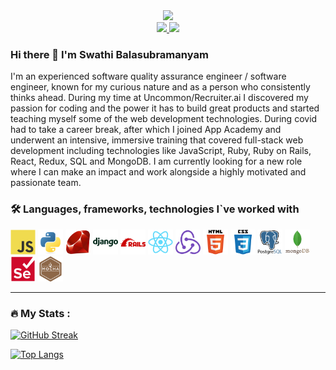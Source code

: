 <div id="header" align="center">
  <img src="https://media.giphy.com/media/DLz5I4BGyRSOlbSC3o/giphy.gif" width="100">
</div>

<div id="badge" align="center">
  <a href="https://www.linkedin.com/in/swathi-balasubramanyam-4a4280124/">
    <img src="https://img.shields.io/badge/LinkedIn-blue?logo=linkedin&logoColor=white&style=for-the-badge">
  </a>
  <a href="mailto:swathibalasubramanyam@gmail.com">
    <img src="https://img.shields.io/badge/Gmail-D14836?style=for-the-badge&logo=gmail&logoColor=white">
  </a>
</div>

### Hi there 👋 I'm Swathi Balasubramanyam

I'm an experienced software quality assurance engineer / software engineer, known for my curious nature and as a person who consistently thinks ahead. During my time at Uncommon/Recruiter.ai I discovered my passion for coding and the power it has to build great products and started teaching myself some of the web development technologies. During covid had to take a career break, after which I joined App Academy and underwent an intensive, immersive training that covered full-stack web development including technologies like JavaScript, Ruby, Ruby on Rails, React, Redux, SQL and MongoDB. I am currently looking for a new role where I can make an impact and work alongside a highly motivated and passionate team.

### :hammer_and_wrench: Languages, frameworks, technologies I`ve worked with
<div>
  <img src="https://github.com/devicons/devicon/blob/master/icons/javascript/javascript-original.svg" width="40" height="40">
  <img src="https://github.com/devicons/devicon/blob/master/icons/python/python-original.svg" width="40" height="40">
  <img src="https://github.com/devicons/devicon/blob/master/icons/ruby/ruby-original.svg" width="40" height="40">
  <img src="https://github.com/devicons/devicon/blob/master/icons/django/django-plain-wordmark.svg" width="40" height="40">
  <img src="https://github.com/devicons/devicon/blob/master/icons/rails/rails-plain-wordmark.svg" width="40" height="40">
  <img src="https://github.com/devicons/devicon/blob/master/icons/react/react-original.svg" width="40" height="40">
  <img src="https://github.com/devicons/devicon/blob/master/icons/redux/redux-original.svg" width="40" height="40">
  <img src="https://github.com/devicons/devicon/blob/master/icons/html5/html5-original-wordmark.svg" width="40" height="40">
  <img src="https://github.com/devicons/devicon/blob/master/icons/css3/css3-original-wordmark.svg" width="40" height="40">
  <img src="https://github.com/devicons/devicon/blob/master/icons/postgresql/postgresql-original-wordmark.svg" width="40" height="40">
  <img src="https://github.com/devicons/devicon/blob/master/icons/mongodb/mongodb-original-wordmark.svg" width="40" height="40">
  <img src="https://github.com/devicons/devicon/blob/master/icons/selenium/selenium-original.svg" width="40" height="40">
  <img src="https://github.com/devicons/devicon/blob/master/icons/mocha/mocha-plain.svg" width="40" height="40">
</div>

---
### :fire: My Stats :

[![GitHub Streak](http://github-readme-streak-stats.herokuapp.com?user=swathibalasubramanyam&theme=dark&background=000000)](https://git.io/streak-stats)

[![Top Langs](https://github-readme-stats.vercel.app/api/top-langs/?username=swathibalasubramanyam&layout=compact&theme=vision-friendly-dark)](https://github.com/swathibalasubramanyam/github-readme-stats)

<!--
**SwathiBalasubramanyam/swathibalasubramanyam** is a ✨ _special_ ✨ repository because its `README.md` (this file) appears on your GitHub profile.

Here are some ideas to get you started:

- 🔭 I’m currently working on ...
- 🌱 I’m currently learning ...
- 👯 I’m looking to collaborate on ...
- 🤔 I’m looking for help with ...
- 💬 Ask me about ...
- 📫 How to reach me: ...
- 😄 Pronouns: ...
- ⚡ Fun fact: ...
-->
